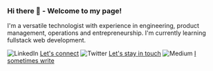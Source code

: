 ### Hi there 👋 - Welcome to my page!

I'm a versatile technologist with experience in engineering, product management, operations and entrepreneurship. I'm currently learning fullstack web development.

![LinkedIn](https://i.imgur.com/UTp8WTx.png) [Let's connect](https://www.linkedin.com/in/ulrichmabou/) 
![Twitter](https://i.imgur.com/pm8jLrN.png) [Let's stay in touch](https://twitter.com/ulrich_mabou)
![Medium](https://i.imgur.com/5ysPufx.png) [I sometimes write](https://medium.com/@ulrichmabou)
